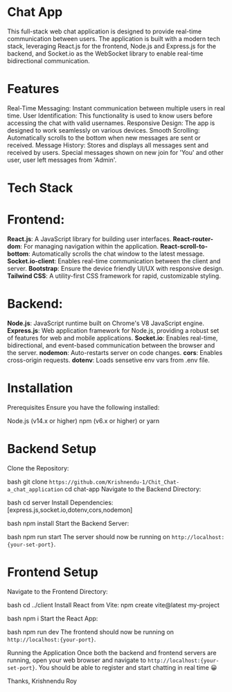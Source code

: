 # Chat App

This full-stack web chat application is designed to provide real-time communication between users. The application is built with a modern tech stack, leveraging React.js for the frontend, Node.js and Express.js for the backend, and Socket.io as the WebSocket library to enable real-time bidirectional communication.

# Features
Real-Time Messaging: Instant communication between multiple users in real time.
User Identification: This functionality is used to know users before accessing the chat with valid usernames.
Responsive Design: The app is designed to work seamlessly on various devices.
Smooth Scrolling: Automatically scrolls to the bottom when new messages are sent or received.
Message History: Stores and displays all messages sent and received by users. Special messages shown on new join for 'You' and other user, user left messages from 'Admin'.

# Tech Stack

# Frontend:

**React.js**: A JavaScript library for building user interfaces.
**React-router-dom**: For managing navigation within the application.
**React-scroll-to-bottom**: Automatically scrolls the chat window to the latest message.
**Socket.io-client**: Enables real-time communication between the client and server.
**Bootstrap**: Ensure the device friendly UI/UX with responsive design.
**Tailwind CSS**: A utility-first CSS framework for rapid, customizable styling.

# Backend:

**Node.js**: JavaScript runtime built on Chrome's V8 JavaScript engine.
**Express.js**: Web application framework for Node.js, providing a robust set of features for web and mobile applications.
**Socket.io**: Enables real-time, bidirectional, and event-based communication between the browser and the server.
**nodemon**: Auto-restarts server on code changes.
**cors**: Enables cross-origin requests.
**dotenv**: Loads sensetive env vars from .env file.

# Installation
Prerequisites
Ensure you have the following installed:

Node.js (v14.x or higher)
npm (v6.x or higher) or yarn

# Backend Setup
Clone the Repository:

bash
git clone `https://github.com/Krishnendu-1/Chit_Chat-a_chat_application`
cd chat-app
Navigate to the Backend Directory:

bash
cd server
Install Dependencies:[express.js,socket.io,dotenv,cors,nodemon]

bash
npm install
Start the Backend Server:

bash
npm run start
The server should now be running on `http://localhost:{your-set-port}`.

# Frontend Setup
Navigate to the Frontend Directory:

bash
cd ../client
Install React from Vite:
npm create vite@latest my-project

bash
npm i
Start the React App:

bash
npm run dev
The frontend should now be running on `http://localhost:{your-port}`.

Running the Application
Once both the backend and frontend servers are running, open your web browser and navigate to `http://localhost:{your-set-port}`. You should be able to register and start chatting in real time 😀

Thanks,
Krishnendu Roy
